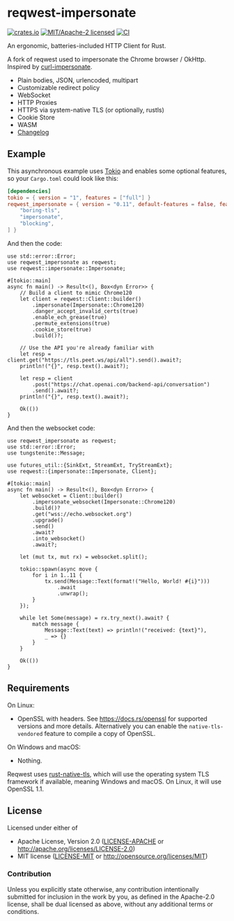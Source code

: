 # reqwest-impersonate

[![crates.io](https://img.shields.io/crates/v/reqwest-impersonate.svg)](https://crates.io/crates/reqwest-impersonate)
[![MIT/Apache-2 licensed](https://img.shields.io/crates/l/reqwest.svg)](./LICENSE-APACHE)
[![CI](https://github.com/seanmonstar/reqwest/workflows/CI/badge.svg)](https://github.com/seanmonstar/reqwest/actions?query=workflow%3ACI)

An ergonomic, batteries-included HTTP Client for Rust.

A fork of reqwest used to impersonate the Chrome browser / OkHttp. Inspired by [curl-impersonate](https://github.com/lwthiker/curl-impersonate).

- Plain bodies, JSON, urlencoded, multipart
- Customizable redirect policy
- WebSocket
- HTTP Proxies
- HTTPS via system-native TLS (or optionally, rustls)
- Cookie Store
- WASM
- [Changelog](CHANGELOG.md)

## Example

This asynchronous example uses [Tokio](https://tokio.rs) and enables some
optional features, so your `Cargo.toml` could look like this:

```toml
[dependencies]
tokio = { version = "1", features = ["full"] }
reqwest_impersonate = { version = "0.11", default-features = false, features = [
    "boring-tls",
    "impersonate",
    "blocking",
] }
```

And then the code:

```rust,no_run
use std::error::Error;
use reqwest_impersonate as reqwest;
use reqwest::impersonate::Impersonate;

#[tokio::main]
async fn main() -> Result<(), Box<dyn Error>> {
    // Build a client to mimic Chrome120
    let client = reqwest::Client::builder()
        .impersonate(Impersonate::Chrome120)
        .danger_accept_invalid_certs(true)
        .enable_ech_grease(true)
        .permute_extensions(true)
        .cookie_store(true)
        .build()?;

    // Use the API you're already familiar with
    let resp = client.get("https://tls.peet.ws/api/all").send().await?;
    println!("{}", resp.text().await?);

    let resp = client
        .post("https://chat.openai.com/backend-api/conversation")
        .send().await?;
    println!("{}", resp.text().await?);
    
    Ok(())
}
```

And then the websocket code:

```rust,no_run
use reqwest_impersonate as reqwest;
use std::error::Error;
use tungstenite::Message;

use futures_util::{SinkExt, StreamExt, TryStreamExt};
use reqwest::{impersonate::Impersonate, Client};

#[tokio::main]
async fn main() -> Result<(), Box<dyn Error>> {
    let websocket = Client::builder()
        .impersonate_websocket(Impersonate::Chrome120)
        .build()?
        .get("wss://echo.websocket.org")
        .upgrade()
        .send()
        .await?
        .into_websocket()
        .await?;

    let (mut tx, mut rx) = websocket.split();

    tokio::spawn(async move {
        for i in 1..11 {
            tx.send(Message::Text(format!("Hello, World! #{i}")))
                .await
                .unwrap();
        }
    });

    while let Some(message) = rx.try_next().await? {
        match message {
            Message::Text(text) => println!("received: {text}"),
            _ => {}
        }
    }

    Ok(())
}
```

## Requirements

On Linux:

- OpenSSL with headers. See https://docs.rs/openssl for supported versions
  and more details. Alternatively you can enable the `native-tls-vendored`
  feature to compile a copy of OpenSSL.

On Windows and macOS:

- Nothing.

Reqwest uses [rust-native-tls](https://github.com/sfackler/rust-native-tls),
which will use the operating system TLS framework if available, meaning Windows
and macOS. On Linux, it will use OpenSSL 1.1.


## License

Licensed under either of

- Apache License, Version 2.0 ([LICENSE-APACHE](LICENSE-APACHE) or <http://apache.org/licenses/LICENSE-2.0>)
- MIT license ([LICENSE-MIT](LICENSE-MIT) or <http://opensource.org/licenses/MIT>)

### Contribution

Unless you explicitly state otherwise, any contribution intentionally submitted
for inclusion in the work by you, as defined in the Apache-2.0 license, shall
be dual licensed as above, without any additional terms or conditions.
